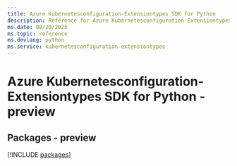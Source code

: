 ```yaml
---
title: Azure Kubernetesconfiguration-Extensiontypes SDK for Python
description: Reference for Azure Kubernetesconfiguration-Extensiontypes SDK for Python
ms.date: 08/20/2025
ms.topic: reference
ms.devlang: python
ms.service: kubernetesconfiguration-extensiontypes
---
```

# Azure Kubernetesconfiguration-Extensiontypes SDK for Python - preview
## Packages - preview
[!INCLUDE [packages](kubernetesconfiguration-extensiontypes-index.md)]